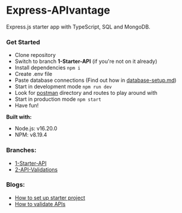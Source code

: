 # Express-APIvantage

Express.js starter app with TypeScript, SQL and MongoDB.

### Get Started

* Clone repository
* Switch to branch **1-Starter-API** (if you're not on it already)
* Install dependencies `npm i`
* Create .env file
* Paste database connections (Find out how in [database-setup.md](https://github.com/Leka-Workshop/Express-APIvantage/blob/1-Starter-API/database-setup/database-setup.md))
* Start in development mode `npm run dev`
* Look for [postman](https://github.com/Leka-Workshop/Express-APIvantage/tree/1-Starter-API/postman) directory and routes to play around with
* Start in production mode `npm start`
* Have fun!

**Built with:**
* Node.js: v16.20.0
* NPM: v8.19.4

### Branches:

* [1-Starter-API](https://github.com/Leka-Workshop/Express-APIvantage/tree/1-Starter-API)
* [2-API-Validations](https://github.com/Leka-Workshop/Express-APIvantage/tree/2-API-Validations)

### Blogs:
* [How to set up starter project](https://mirzaleka.medium.com/express-js-starter-api-with-typescript-deef5c4b6b70)
* [How to validate APIs](https://mirzaleka.medium.com/api-validations-in-express-js-5d1d308dceea)
